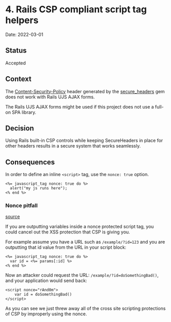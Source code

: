 # 4. Rails CSP compliant script tag helpers

Date: 2022-03-01

## Status

Accepted

## Context

The [Content-Security-Policy](https://content-security-policy.com/) header generated by the
[secure_headers](https://github.com/github/secure_headers) gem does not work with Rails UJS AJAX forms.

The Rails UJS AJAX forms might be used if this project does not use a full-on SPA library.

## Decision

Using Rails built-in CSP controls while keeping SecureHeaders in place for other headers results
in a secure system that works seamlessly.

## Consequences

In order to define an inline `<script>` tag, use the `nonce: true` option.

```
<%= javascript_tag nonce: true do %>
  alert("my js runs here");
<% end %>
```

### Nonce pitfall

[source](https://content-security-policy.com/nonce/#:~:text=Avoid%20this%20common%20nonce%20mistake)

If you are outputting variables inside a nonce protected script tag, you could cancel out the XSS protection that CSP is giving you.

For example assume you have a URL such as `/example/?id=123` and you are outputting that id value from the URL in your script block:

```
<%= javascript_tag nonce: true do %>
  var id = <%= params[:id] %>
<% end %>
```

Now an attacker could request the URL: `/example/?id=doSomethingBad()`, and your application would send back:

```
<script nonce="rAnd0m">
	var id = doSomethingBad()
</script>
```

As you can see we just threw away all of the cross site scripting protections of CSP by improperly using the nonce.
